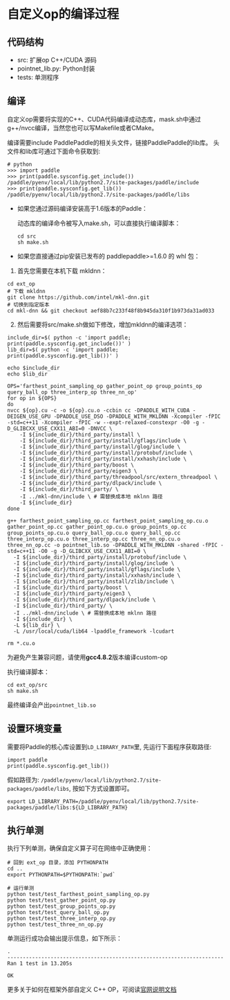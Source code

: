 # 自定义op的编译过程

## 代码结构

  - src: 扩展op C++/CUDA 源码
  - pointnet_lib.py: Python封装
  - tests: 单测程序

## 编译

自定义op需要将实现的C++、CUDA代码编译成动态库，mask.sh中通过g++/nvcc编译，当然您也可以写Makefile或者CMake。

编译需要include PaddlePaddle的相关头文件，链接PaddlePaddle的lib库。 头文件和lib库可通过下面命令获取到:

```
# python
>>> import paddle
>>> print(paddle.sysconfig.get_include())
/paddle/pyenv/local/lib/python2.7/site-packages/paddle/include
>>> print(paddle.sysconfig.get_lib())
/paddle/pyenv/local/lib/python2.7/site-packages/paddle/libs
```

- 如果您通过源码编译安装高于1.6版本的Paddle：

  动态库的编译命令被写入make.sh，可以直接执行编译脚本：

  ```
  cd src
  sh make.sh
  ```

- 如果您直接通过pip安装已发布的 paddlepaddle>=1.6.0 的 whl 包：

1. 首先您需要在本机下载 mkldnn：

```
cd ext_op
# 下载 mkldnn
git clone https://github.com/intel/mkl-dnn.git
# 切换到指定版本
cd mkl-dnn && git checkout aef88b7c233f48f8b945da310f1b973da31ad033
```

2. 然后需要将src/make.sh做如下修改，增加mkldnn的编译选项：

```
include_dir=$( python -c 'import paddle; print(paddle.sysconfig.get_include())' )
lib_dir=$( python -c 'import paddle; print(paddle.sysconfig.get_lib())' )

echo $include_dir
echo $lib_dir

OPS='farthest_point_sampling_op gather_point_op group_points_op query_ball_op three_interp_op three_nn_op'
for op in ${OPS}
do
nvcc ${op}.cu -c -o ${op}.cu.o -ccbin cc -DPADDLE_WITH_CUDA -DEIGEN_USE_GPU -DPADDLE_USE_DSO -DPADDLE_WITH_MKLDNN -Xcompiler -fPIC -std=c++11 -Xcompiler -fPIC -w --expt-relaxed-constexpr -O0 -g -D_GLIBCXX_USE_CXX11_ABI=0 -DNVCC \
    -I ${include_dir}/third_party/install \
    -I ${include_dir}/third_party/install/gflags/include \
    -I ${include_dir}/third_party/install/glog/include \
    -I ${include_dir}/third_party/install/protobuf/include \
    -I ${include_dir}/third_party/install/xxhash/include \
    -I ${include_dir}/third_party/boost \
    -I ${include_dir}/third_party/eigen3 \
    -I ${include_dir}/third_party/threadpool/src/extern_threadpool \
    -I ${include_dir}/third_party/dlpack/include \
    -I ${include_dir}/third_party/ \
    -I ../mkl-dnn/include \ # 需替换成本地 mklnn 路径
    -I ${include_dir}
done

g++ farthest_point_sampling_op.cc farthest_point_sampling_op.cu.o gather_point_op.cc gather_point_op.cu.o group_points_op.cc group_points_op.cu.o query_ball_op.cu.o query_ball_op.cc three_interp_op.cu.o three_interp_op.cc three_nn_op.cu.o three_nn_op.cc -o pointnet_lib.so -DPADDLE_WITH_MKLDNN -shared -fPIC -std=c++11 -O0 -g -D_GLIBCXX_USE_CXX11_ABI=0 \
  -I ${include_dir}/third_party/install/protobuf/include \
  -I ${include_dir}/third_party/install/glog/include \
  -I ${include_dir}/third_party/install/gflags/include \
  -I ${include_dir}/third_party/install/xxhash/include \
  -I ${include_dir}/third_party/install/zlib/include \
  -I ${include_dir}/third_party/boost \
  -I ${include_dir}/third_party/eigen3 \
  -I ${include_dir}/third_party/dlpack/include \
  -I ${include_dir}/third_party/ \
  -I ../mkl-dnn/include \ # 需替换成本地 mklnn 路径
  -I ${include_dir} \
  -L ${lib_dir} \
  -L /usr/local/cuda/lib64 -lpaddle_framework -lcudart

rm *.cu.o
```
为避免产生兼容问题，请使用**gcc4.8.2**版本编译custom-op

执行编译脚本：
```
cd ext_op/src
sh make.sh
```

最终编译会产出`pointnet_lib.so`

## 设置环境变量

需要将Paddle的核心库设置到`LD_LIBRARY_PATH`里, 先运行下面程序获取路径:

```
import paddle
print(paddle.sysconfig.get_lib())
```

假如路径为: `/paddle/pyenv/local/lib/python2.7/site-packages/paddle/libs`, 按如下方式设置即可。

```
export LD_LIBRARY_PATH=/paddle/pyenv/local/lib/python2.7/site-packages/paddle/libs:${LD_LIBRARY_PATH}
```

## 执行单测

执行下列单测，确保自定义算子可在网络中正确使用：

```
# 回到 ext_op 目录，添加 PYTHONPATH
cd ..
export PYTHONPATH=$PYTHONPATH:`pwd`

# 运行单测 
python test/test_farthest_point_sampling_op.py
python test/test_gather_point_op.py
python test/test_group_points_op.py
python test/test_query_ball_op.py
python test/test_three_interp_op.py
python test/test_three_nn_op.py
```

单测运行成功会输出提示信息，如下所示：

```
.
----------------------------------------------------------------------
Ran 1 test in 13.205s

OK
```

更多关于如何在框架外部自定义 C++ OP，可阅读[官网说明文档](https://www.paddlepaddle.org.cn/documentation/docs/zh/advanced_usage/index_cn.html)